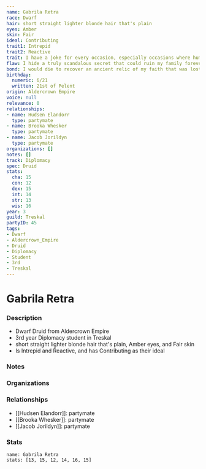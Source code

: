 ```yaml
---
name: Gabrila Retra
race: Dwarf
hair: short straight lighter blonde hair that's plain
eyes: Amber
skin: Fair
ideal: Contributing
trait1: Intrepid
trait2: Reactive
trait: I have a joke for every occasion, especially occasions where humor is inappropriate.
flaw: I hide a truly scandalous secret that could ruin my family forever.
bond: I would die to recover an ancient relic of my faith that was lost long ago.
birthday:
  numeric: 6/21
  written: 21st of Pelent
origin: Aldercrown Empire
voice: null
relevance: 0
relationships:
- name: Hudsen Elandorr
  type: partymate
- name: Brooka Whesker
  type: partymate
- name: Jacob Jorildyn
  type: partymate
organizations: []
notes: []
track: Diplomacy
spec: Druid
stats:
  cha: 15
  con: 12
  dex: 15
  int: 14
  str: 13
  wis: 16
year: 3
guild: Treskal
partyID: 45
tags:
- Dwarf
- Aldercrown_Empire
- Druid
- Diplomacy
- Student
- 3rd
- Treskal
---
```

# Gabrila Retra
### Description
- Dwarf Druid from Aldercrown Empire
- 3rd year Diplomacy student in Treskal
- short straight lighter blonde hair that's plain, Amber eyes, and Fair skin
- Is Intrepid and Reactive, and has Contributing as their ideal

### Notes

### Organizations

### Relationships
- [[Hudsen Elandorr]]: partymate
- [[Brooka Whesker]]: partymate
- [[Jacob Jorildyn]]: partymate

### Stats
```statblock
name: Gabrila Retra
stats: [13, 15, 12, 14, 16, 15]
```